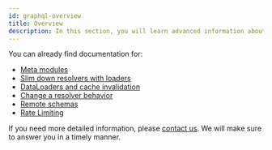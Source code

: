 ```yaml
---
id: graphql-overview
title: Overview
description: In this section, you will learn advanced information about Front-Commerce's GraphQL schema and best practices to keep your code maintainable and performant.
---
```


You can already find documentation for:

- [Meta modules](./meta-modules.html)
- [Slim down resolvers with loaders](./slim-down-resolvers-with-loaders.html)
- [DataLoaders and cache invalidation](./dataloaders-and-cache-invalidation.html)
- [Change a resolver behavior](./change-resolver-behavior.html)
- [Remote schemas](./remote-schemas.html)
- [Rate Limiting](./rate-limiting.html)

If you need more detailed information, please [contact us](mailto:contact@front-commerce.com). We will make sure to answer you in a timely manner.
